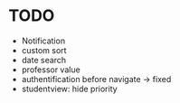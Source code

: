 # TODO

- Notification
- custom sort
- date search
- professor value
- authentification before navigate -> fixed
- studentview: hide priority

